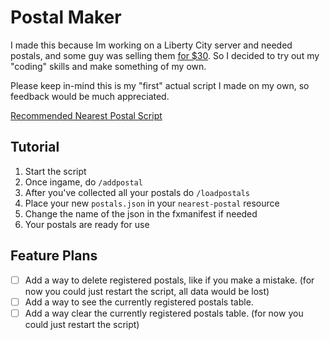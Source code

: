 # Postal Maker
I made this because Im working on a Liberty City server and needed postals, and some guy was selling them [for $30](https://forum.cfx.re/t/paid-standalone-map-nyc-lc-postal-map-premium-version/5008363). So I decided to try out my "coding" skills and make something of my own. 

Please keep in-mind this is my "first" actual script I made on my own, so feedback would be much appreciated. 

[Recommended Nearest Postal Script](https://github.com/DevBlocky/nearest-postal/releases)

## Tutorial
1. Start the script 
2. Once ingame, do ``/addpostal``
3. After you've collected all your postals do ``/loadpostals``
4. Place your new ``postals.json`` in your ``nearest-postal`` resource
5. Change the name of the json in the fxmanifest if needed
6. Your postals are ready for use

## Feature Plans
- [ ] Add a way to delete registered postals, like if you make a mistake. (for now you could just restart the script, all data would be lost)
- [ ] Add a way to see the currently registered postals table.
- [ ] Add a way clear the currently registered postals table. (for now you could just restart the script)
